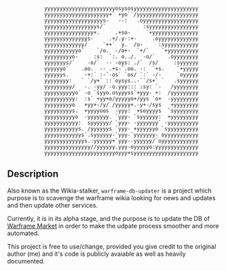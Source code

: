                 yyyyyyyyyyyyyyyyyyyyyyyosysosyyyyyyyyyyyyyyyyyyyyy
                yyyyyyyyyyyyyyyyyyyyy+` +yo``/yyyyyyyyyyyyyyyyyyyy
                yyyyyyyyyyyyyyyyyyys-   --:   .oyyyyyyyyyyyyyyyyyy
                yyyyyyyyyyyyyyyyys/`            :syyyyyyyyyyyyyyyy
                yyyyyyyyyyyyyyyy+.     .+so-     `+yyyyyyyyyyyyyyy
                yyyyyyyyyyyyyys-     .+/.y-:+-     .oyyyyyyyyyyyyy
                yyyyyyyyyyyyy/     `++`  y.  /o-     :syyyyyyyyyyy
                yyyyyyyyyyyo`    `/o.  -/o+-  `+/`    `+yyyyyyyyyy
                yyyyyyyyyo-     :s:  `:. o../.  -o/`    .oyyyyyyyy
                yyyyyyys/`    -o/`  -- -oys: ./`  /s/     :syyyyyy
                yyyyyyo`    .oo.  -- .+s-`.oo. -:  `+s.    `+yyyyy
                yyyyyys.     -+:` :-`-os` `os/ `:` -/-     `oyyyyy
                yyyyyyyy:   ` `/y+` ::`oysys..-``/s+` `   .syyyyyy
                yyyyyyyyy/   -. -yy/ -o.yyy::: :sy: `-   /yyyyyyyy
                yyyyyyyyyyo` -o `syyo.osyyyss`+yyy- +:  /yyyyyyyyy
                yyyyyyyyyy:  :s` +yy+o/yyyyyo+/yys `o+  -yyyyyyyyy
                yyyyyyyyyo   +yy+-/y/ /yyyyy+.-y+-/sys   +yyyyyyyy
                yyyyyyyyys.  +yyyyoos  -yyy:  +soyyyys  `syyyyyyyy
                yyyyyyyyyyo  -yyyyyyy. `yyy- `syyyyyy:  +yyyyyyyyy
                yyyyyyyyyyy:  syyyyyy/ `yyy- -yyyyyyy` -yyyyyyyyyy
                yyyyyyyyyyys. /yyyyyys `yyy- +yyyyyyo `syyyyyyyyyy
                yyyyyyyyyyyys`.syyyyyy-`yyy-`yyyyyyy- oyyyyyyyyyyy
                yyyyyyyyyyyyys.:yyyyyy+`yyy--yyyyyy/`oyyyyyyyyyyyy
                yyyyyyyyyyyyyyy//yyyyyy.yyy-oyyyyyo:yyyyyyyyyyyyyy
                yyyyyyyyyyyyyyyyyyyyyyyoyyy+syyyyyyyyyyyyyyyyyyyyy

    
Description
----------
Also known as the Wikia-stalker, `warframe-db-updater` is a project which 
purpose is to scavenge the warframe wikia looking for news and updates and then 
update other services. 

Currently, it is in its alpha stage, and the purpose is to update the DB of 
[Warframe Market](https://warframe.market/) in order to make the udpate process
smoother and more automated. 

This project is free to use/change, provided you give credit to the original 
author (me) and it's code is publicly avaiable as well as heavily documented. 


